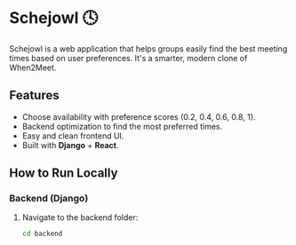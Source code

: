 # Schejowl 🕓

Schejowl is a web application that helps groups easily find the best meeting times based on user preferences.
It's a smarter, modern clone of When2Meet.

## Features
- Choose availability with preference scores (0.2, 0.4, 0.6, 0.8, 1).
- Backend optimization to find the most preferred times.
- Easy and clean frontend UI.
- Built with **Django** + **React**.

## How to Run Locally

### Backend (Django)

1. Navigate to the backend folder:
   ```bash
   cd backend
